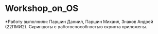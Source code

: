 # Workshop_on_OS
*Работу выполнили: Паршин Даниил, Паршин Михаил, Знаков Андрей (22ПМИ2).
Скриншоты с работоспособностью скрипта приложены.
